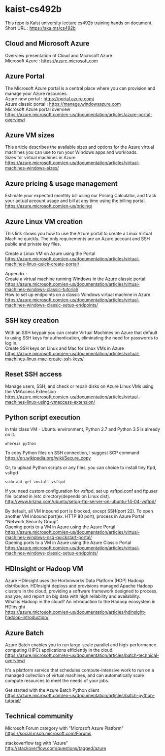 # kaist-cs492b
This repo is Kaist university lecture cs492b training hands on document.  
Short URL : https://aka.ms/cs492b

## Cloud and Microsoft Azure
Overview presentation of Cloud and Microsoft Azure  
Microsoft Azure : https://azure.microsoft.com

## Azure Portal
The Microsoft Azure portal is a central place where you can provision and manage your Azure resources.  
Azure new portal : https://portal.azure.com/  
Azure classic portal : https://manage.windowsazure.com  
Microsoft Azure portal overview  
https://azure.microsoft.com/en-us/documentation/articles/azure-portal-overview/

## Azure VM sizes
This article describes the available sizes and options for the Azure virtual machines you can use to run your Windows apps and workloads.  
Sizes for virtual machines in Azure  
https://azure.microsoft.com/en-us/documentation/articles/virtual-machines-windows-sizes/

## Azure pricing & usage management
Estimate your expected monthly bill using our Pricing Calculator, and track your actual account usage and bill at any time using the billing portal.  
https://azure.microsoft.com/en-us/pricing/

## Azure Linux VM creation
This link shows you how to use the Azure portal to create a Linux Virtual Machine quickly. The only requirements are an Azure account and SSH public and private key files.  

Create a Linux VM on Azure using the Portal  
https://azure.microsoft.com/en-us/documentation/articles/virtual-machines-linux-quick-create-portal/  

Appendix :  
Create a virtual machine running Windows in the Azure classic portal  
https://azure.microsoft.com/en-us/documentation/articles/virtual-machines-windows-classic-tutorial/  
How to set up endpoints on a classic Windows virtual machine in Azure  
https://azure.microsoft.com/en-us/documentation/articles/virtual-machines-windows-classic-setup-endpoints/

## SSH key creation
With an SSH keypair you can create Virtual Machines on Azure that default to using SSH keys for authentication, eliminating the need for passwords to log in.  
Create SSH keys on Linux and Mac for Linux VMs in Azure  
https://azure.microsoft.com/en-us/documentation/articles/virtual-machines-linux-mac-create-ssh-keys/

## Reset SSH access
Manage users, SSH, and check or repair disks on Azure Linux VMs using the VMAccess Extension  
https://azure.microsoft.com/en-us/documentation/articles/virtual-machines-linux-using-vmaccess-extension/

## Python script execution
In this class VM - Ubuntu environment, Python 2.7 and Python 3.5 is already on it.  
```
whereis python
```

To copy Python files on SSH connection, I suggest SCP command  
https://en.wikipedia.org/wiki/Secure_copy  

Or, to upload Python scripts or any files, you can choice to install tiny ftpd, vsftpd  
```
sudo apt-get install vsftpd
```
If you need custom configuration for vsftpd, set up vsftpd.conf and ftpuser file located in /etc directory(depends on Linux dist).  
http://www.krizna.com/ubuntu/setup-ftp-server-on-ubuntu-14-04-vsftpd/

By default, all VM inbound port is blocked, except SSH(port 22). To open another VM inbound port(ex. HTTP 80 port), process in Azure Portal "Network Security Group".  
Opening ports to a VM in Azure using the Azure Portal  
https://azure.microsoft.com/en-us/documentation/articles/virtual-machines-windows-nsg-quickstart-portal/  
Opening ports to a VM in Azure using the Azure Classic Portal  
https://azure.microsoft.com/en-us/documentation/articles/virtual-machines-windows-classic-setup-endpoints/  

## HDInsight or Hadoop VM
Azure HDInsight uses the Hortonworks Data Platform (HDP) Hadoop distribution. HDInsight deploys and provisions managed Apache Hadoop clusters in the cloud, providing a software framework designed to process, analyze, and report on big data with high reliability and availability.  
What is Hadoop in the cloud? An introduction to the Hadoop ecosystem in HDInsight  
https://azure.microsoft.com/en-us/documentation/articles/hdinsight-hadoop-introduction/  

## Azure Batch
Azure Batch enables you to run large-scale parallel and high-performance computing (HPC) applications efficiently in the cloud.  
https://azure.microsoft.com/en-us/documentation/articles/batch-technical-overview/  

It's a platform service that schedules compute-intensive work to run on a managed collection of virtual machines, and can automatically scale compute resources to meet the needs of your jobs.  

Get started with the Azure Batch Python client  
https://azure.microsoft.com/en-us/documentation/articles/batch-python-tutorial/

## Technical community
Microsoft Forum category with "Microsoft Azure Platform"  
https://social.msdn.microsoft.com/Forums  

stackoverflow tag with "Azure"  
http://stackoverflow.com/questions/tagged/azure  